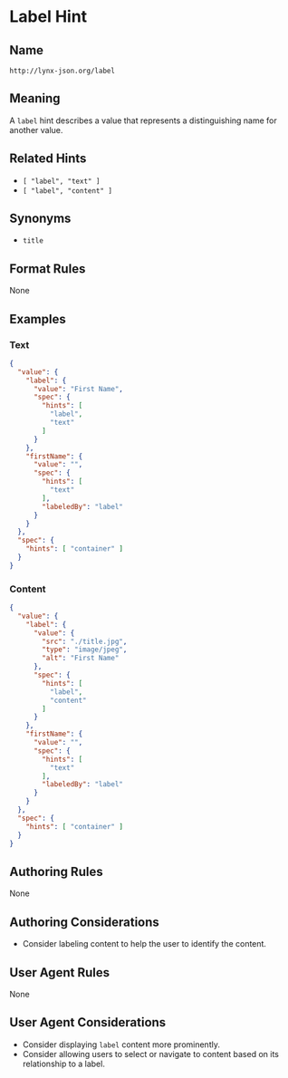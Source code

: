 # Label Hint

## Name

`http://lynx-json.org/label`

## Meaning

A `label` hint describes a value that represents a distinguishing name for another value.

## Related Hints

- `[ "label", "text" ]`
- `[ "label", "content" ]`

## Synonyms

- `title`

## Format Rules

None

## Examples

### Text

```json
{
  "value": {
    "label": {
      "value": "First Name",
      "spec": {
        "hints": [
          "label",
          "text"
        ]
      }
    },
    "firstName": {
      "value": "",
      "spec": {
        "hints": [
          "text"
        ],
        "labeledBy": "label"
      }
    }
  },
  "spec": {
    "hints": [ "container" ]
  }
}
```

### Content

```json
{
  "value": {
    "label": {
      "value": {
        "src": "./title.jpg",
        "type": "image/jpeg",
        "alt": "First Name"
      },
      "spec": {
        "hints": [
          "label",
          "content"
        ]
      }
    },
    "firstName": {
      "value": "",
      "spec": {
        "hints": [
          "text"
        ],
        "labeledBy": "label"
      }
    }
  },
  "spec": {
    "hints": [ "container" ]
  }
}
```

## Authoring Rules

None

## Authoring Considerations

- Consider labeling content to help the user to identify the content.

## User Agent Rules

None

## User Agent Considerations

- Consider displaying `label` content more prominently.
- Consider allowing users to select or navigate to content based on its relationship to a label.
